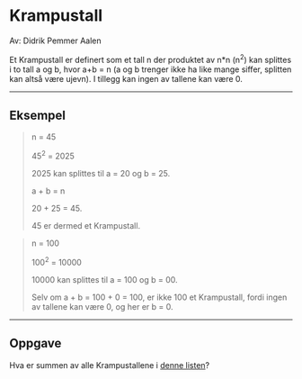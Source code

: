 # Krampustall

Av: Didrik Pemmer Aalen

Et Krampustall er definert som et tall n der produktet av n*n (n<sup>2</sup>) kan splittes i to tall a og b, hvor a+b = n (a og b trenger ikke ha like mange siffer, splitten kan altså være ujevn). I tillegg kan ingen av tallene kan være 0.

______

## Eksempel

> n = 45
> 
> 45<sup>2</sup> = 2025
> 
> 2025 kan splittes til a = 20 og b = 25.
>  
> a + b = n
>  
> 20 + 25 = 45.
>  
> 45 er dermed et Krampustall.

> n = 100
> 
> 100<sup>2</sup> = 10000
> 
> 10000 kan splittes til a = 100 og b = 00. 
> 
> Selv om a + b = 100 + 0 = 100, er ikke 100 et Krampustall, fordi ingen av tallene kan være 0, og her er b = 0.

______

## Oppgave

Hva er summen av alle Krampustallene i [denne listen](https://knowit-julekalender.s3.eu-central-1.amazonaws.com/2019-luke9/krampus.txt)?

